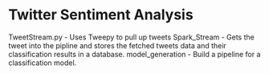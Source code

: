 # Twitter Sentiment Analysis

TweetStream.py - Uses Tweepy to pull up tweets
Spark_Stream - Gets the tweet into the pipline and stores the fetched tweets data and their classification results in a database. 
model_generation - Build a pipeline for a classification model.
